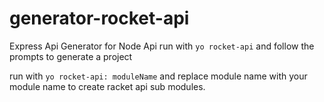 # generator-rocket-api
Express Api Generator for Node Api
run with `yo rocket-api` and follow the prompts to generate a project

run with `yo rocket-api: moduleName` and replace module name with your module name to create racket api sub modules.
